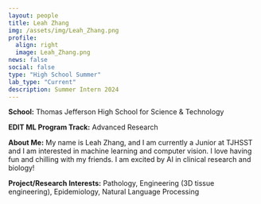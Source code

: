 ```yaml
---
layout: people
title: Leah Zhang
img: /assets/img/Leah_Zhang.png
profile:
  align: right
  image: Leah_Zhang.png
news: false
social: false
type: "High School Summer"
lab_type: "Current"
description: Summer Intern 2024
---
```


**School:** Thomas Jefferson High School for Science & Technology 

**EDIT ML Program Track:**
Advanced Research

**About Me:**
My name is Leah Zhang, and I am currently a Junior at TJHSST and I am interested in machine learning and computer vision. I love having fun and chilling with my friends. I am excited by AI in clinical research and biology!

**Project/Research Interests:**
Pathology, Engineering (3D tissue engineering), Epidemiology, Natural Language Processing 
    